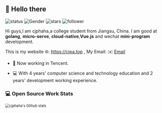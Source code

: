 ## 👋 Hello there

![status](https://img.shields.io/badge/status-up-brightgreen) ![Gender](https://img.shields.io/badge/gender-%F0%9F%A4%B5-lightgrey) ![stars](https://img.shields.io/github/stars/cjphaha?style=social) ![follower](https://img.shields.io/github/followers/cjphaha?style=social)

Hi guys,I am cjphaha,a college student from Jiangsu, China.  I am good at **golang**, **micro-serve**, **cloud-native**,**Vue.js** and wechat **mini-program** development.

This is my website 🌐: https://cjpa.top , My Email: ✉️ [Email](mailto:caorcjp@gmail.com) 

* 🌱   Now working in Tencent.

* 💻   With 4 years' computer science and technology education and 2 years' development working experience.

### 💻 Open Source Work Stats

<img src="https://github-readme-stats.vercel.app/api?username=cjphaha&show_icons=true&include_all_commits=true&count_private=true" alt="cjphaha's Github stats" style="zoom:80%;" />

